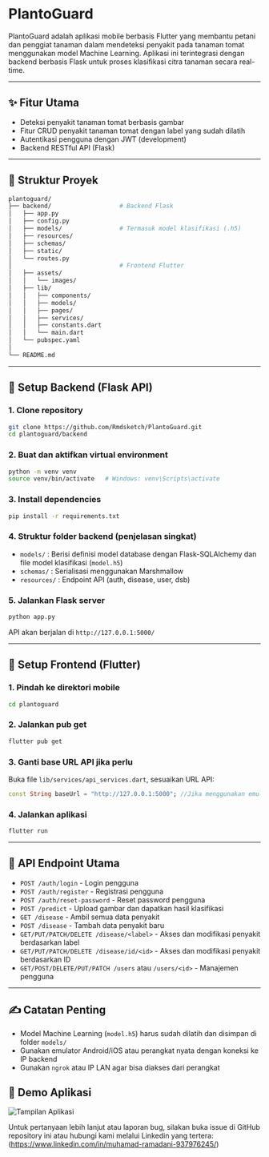 # PlantoGuard

PlantoGuard adalah aplikasi mobile berbasis Flutter yang membantu petani dan penggiat tanaman dalam mendeteksi penyakit pada tanaman tomat menggunakan model Machine Learning. Aplikasi ini terintegrasi dengan backend berbasis Flask untuk proses klasifikasi citra tanaman secara real-time.

---

## ✨ Fitur Utama

* Deteksi penyakit tanaman tomat berbasis gambar
* Fitur CRUD penyakit tanaman tomat dengan label yang sudah dilatih
* Autentikasi pengguna dengan JWT (development)
* Backend RESTful API (Flask)

---

## 📂 Struktur Proyek

```bash
plantoguard/
├── backend/                   # Backend Flask
│   ├── app.py
│   ├── config.py
│   ├── models/                # Termasuk model klasifikasi (.h5)
│   ├── resources/
│   ├── schemas/
│   ├── static/
│   └── routes.py
│                              # Frontend Flutter
│   ├── assets/
│   │   └── images/
│   ├── lib/
│   │   ├── components/
│   │   ├── models/
│   │   ├── pages/
│   │   ├── services/
│   │   ├── constants.dart
│   │   └── main.dart
│   └── pubspec.yaml
│
└── README.md
```

---

## 💾 Setup Backend (Flask API)

### 1. Clone repository

```bash
git clone https://github.com/Rmdsketch/PlantoGuard.git
cd plantoguard/backend
```

### 2. Buat dan aktifkan virtual environment

```bash
python -m venv venv
source venv/bin/activate   # Windows: venv\Scripts\activate
```

### 3. Install dependencies

```bash
pip install -r requirements.txt
```

### 4. Struktur folder backend (penjelasan singkat)

* `models/` : Berisi definisi model database dengan Flask-SQLAlchemy dan file model klasifikasi (`model.h5`)
* `schemas/` : Serialisasi menggunakan Marshmallow
* `resources/` : Endpoint API (auth, disease, user, dsb)

### 5. Jalankan Flask server

```bash
python app.py
```

API akan berjalan di `http://127.0.0.1:5000/`

---

## 📱 Setup Frontend (Flutter)

### 1. Pindah ke direktori mobile

```bash
cd plantoguard
```

### 2. Jalankan pub get

```bash
flutter pub get
```

### 3. Ganti base URL API jika perlu

Buka file `lib/services/api_services.dart`, sesuaikan URL API:

```dart
const String baseUrl = "http://127.0.0.1:5000"; //Jika menggunakan emulator dapat diganti
```

### 4. Jalankan aplikasi

```bash
flutter run
```

---

## 🔬 API Endpoint Utama

* `POST /auth/login` - Login pengguna
* `POST /auth/register` - Registrasi pengguna
* `POST /auth/reset-password` - Reset password pengguna
* `POST /predict` - Upload gambar dan dapatkan hasil klasifikasi
* `GET /disease` - Ambil semua data penyakit
* `POST /disease` - Tambah data penyakit baru
* `GET/PUT/PATCH/DELETE /disease/<label>` - Akses dan modifikasi penyakit berdasarkan label
* `GET/PUT/PATCH/DELETE /disease/id/<id>` - Akses dan modifikasi penyakit berdasarkan ID
* `GET/POST/DELETE/PUT/PATCH /users` atau `/users/<id>` - Manajemen pengguna

---

## ✍️ Catatan Penting

* Model Machine Learning (`model.h5`) harus sudah dilatih dan disimpan di folder `models/`
* Gunakan emulator Android/iOS atau perangkat nyata dengan koneksi ke IP backend
* Gunakan `ngrok` atau IP LAN agar bisa diakses dari perangkat

## 📸 Demo Aplikasi

![Tampilan Aplikasi](https://raw.githubusercontent.com/Rmdsketch/PlantoGuard/main/assets/images/Plantoguard.gif)


Untuk pertanyaan lebih lanjut atau laporan bug, silakan buka issue di GitHub repository ini atau hubungi kami melalui Linkedin yang tertera:
(https://www.linkedin.com/in/muhamad-ramadani-937976245/)
